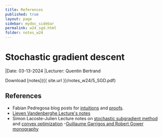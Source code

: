 ```yaml
---
title: References
published: true
layout: page
sidebar: mydoc_sidebar
permalink: w24_sgd.html
folder: notes_w24
---
```


# Stochastic gradient descent

|Date: 03-13-2024
|Lecturer: Quentin Bertrand

Download [notes]({{ site.url }}/notes_w24/5_SGD.pdf)

## References
- Fabian Pedregosa blog posts for [intuitions](https://fa.bianp.net/teaching/2018/COMP-652/stochastic_gradient.html) and [proofs](https://fa.bianp.net/blog/2021/exponential-sgd/).
- [Lieven Vandenberghe Lecture's notes](http://www.seas.ucla.edu/~vandenbe/236C/lectures/gradient.pdf)
- Simon Lacoste-Julien Lecture notes on [stochastic subgradient method](https://www-labs.iro.umontreal.ca/~slacoste/teaching/ift6132/W24/notes/lecture10_scribbles.pdf) and [convex optimization](https://www-labs.iro.umontreal.ca/~slacoste/teaching/ift6132/W24/notes/lecture11_scribbles.pdf)
-[Guillaume Garrigos and Robert Gower monography](https://arxiv.org/pdf/2301.11235.pdf)
